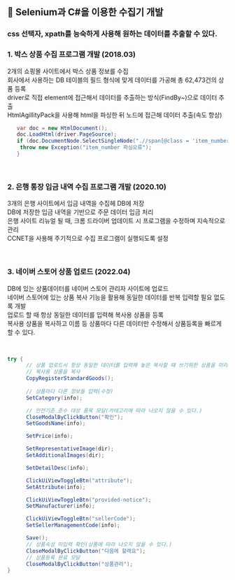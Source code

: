 <br>

## 📌 Selenium과 C#을 이용한 수집기 개발

### css 선택자, xpath를 능숙하게 사용해 원하는 데이터를 추출할 수 있다.

### 1. 박스 상품 수집 프로그램 개발 (2018.03)   

2개의 쇼핑몰 사이트에서 박스 상품 정보를 수집    
회사에서 사용하는 DB 테이블의 필드 형식에 맞게 데이터를 가공해 총 62,473건의 상품 등록    
driver로 직접 element에 접근해서 데이터를 추출하는 방식(FindBy~)으로 데이터 추출    
HtmlAgillityPack을 사용해 html을 파싱한 뒤 노드에 접근해 데이터 추출(속도 향상) 

``` C#
   var doc = new HtmlDocument();
   doc.LoadHtml(driver.PageSource);
   if (doc.DocumentNode.SelectSingleNode(".//span[@class = 'item_number']") == null) {
    throw new Exception("item_number 파싱오류");
   }
```
<br>

### 2. 은행 통장 입금 내역 수집 프로그램 개발 (2020.10)

3개의 은행 사이트에서 입금 내역을 수집헤 DB에 저장   
DB에 저장한 입금 내역을 기반으로 주문 데이터 입금 처리    
은행 사이트 리뉴얼 될 때, 크롬 드라이버 업데이트 시 프로그램을 수정하며 지속적으로 관리    
CCNET을 사용해 주기적으로 수집 프로그램이 실행되도록 설정    

<br>

### 3. 네이버 스토어 상품 업로드 (2022.04)

DB에 있는 상품데이터를 네이버 스토어 관리자 사이트에 업로드  
네이버 스토어에 있는 상품 복사 기능을 활용해 동일한 데이터를 반복 입력할 필요 없도록 개발   
업로드 할 때 항상 동일한 데이터를 입력해 복사용 상품을 등록    
복사용 상품을 복사하고 이름 등 상품마다 다른 데이터만 수정해서 상품등록을 빠르게 할 수 있다.   

<br>

``` C#
try {
      // 상품 업로드시 항상 동일한 데이터를 입력해 놓은 복사할 때 쓰기위한 상품을 미리 등록해 둠
      // 복사용 상품을 복사
      CopyRegisterStandardGoods();
      
      // 상품마다 다른 정보들 입력(수정)
      SetCategory(info);

      // 안전기준 준수 대상 품목 모달(카테고리에 따라 나오지 않을 수 있다.)
      CloseModalByClickButton("확인");
      SetGoodsName(info);

      SetPrice(info);

      SetRepresentativeImage(dir);
      SetAdditionalImages(dir);

      SetDetailDesc(info);

      ClickUiViewToggleBtn("attribute");
      SetAttribute(info);

      ClickUiViewToggleBtn("provided-notice");
      SetManufacturer(info);

      ClickUiViewToggleBtn("sellerCode");
      SetSellerManagementCode(info);

      Save();
      // 상품속성 미입력 확인(상품에 따라 나오지 않을 수 있다.)
      CloseModalByClickButton("다음에 할래요");
      // 상품등록 완료 모달
      CloseModalByClickButton("상품관리");
}
```